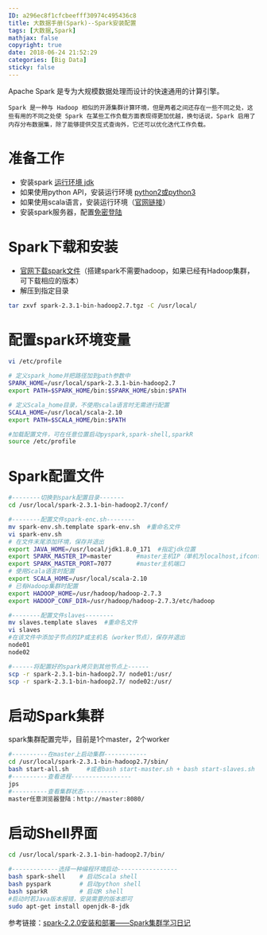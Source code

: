 ```yaml
---
ID: a296ec8f1cfcbeefff30974c495436c8
title: 大数据手册(Spark)--Spark安装配置
tags: [大数据,Spark]
mathjax: false
copyright: true
date: 2018-06-24 21:52:29
categories: [Big Data]
sticky: false
---
```

Apache Spark 是专为大规模数据处理而设计的快速通用的计算引擎。

    Spark 是一种与 Hadoop 相似的开源集群计算环境，但是两者之间还存在一些不同之处，这些有用的不同之处使 Spark 在某些工作负载方面表现得更加优越，换句话说，Spark 启用了内存分布数据集，除了能够提供交互式查询外，它还可以优化迭代工作负载。

<!-- more -->

# 准备工作

- 安装spark [运行环境 jdk][jdk]
- 如果使用python API，安装运行环境 [python2或python3][py]
- 如果使用scala语言，安装运行环境（[官网链接][scala]）
- 安装spark服务器，配置[免密登陆][sc]

[jdk]: http://www.oracle.com/technetwork/java/javase/downloads/jdk8-downloads-2133151.html
[py]: https://www.python.org/getit/
[scala]: https://www.scala-lang.org/download/
[sc]: https://blog.csdn.net/qq_41518277/article/details/80720390
[spark]: http://spark.apache.org/downloads.html

# Spark下载和安装

- [官网下载spark文件][spark]（搭建spark不需要hadoop，如果已经有Hadoop集群，可下载相应的版本）
- 解压到指定目录
```bash
tar zxvf spark-2.3.1-bin-hadoop2.7.tgz -C /usr/local/
```
# 配置spark环境变量

```bash
vi /etc/profile

# 定义spark_home并把路径加到path参数中
SPARK_HOME=/usr/local/spark-2.3.1-bin-hadoop2.7
export PATH=$SPARK_HOME/bin:$SPARK_HOME/sbin:$PATH

# 定义Scala_home目录，不使用scala语言时无需进行配置
SCALA_HOME=/usr/local/scala-2.10
export PATH=$SCALA_HOME/bin:$PATH

#加载配置文件，可在任意位置启动pyspark,spark-shell,sparkR
source /etc/profile
```

# Spark配置文件

```bash
#--------切换到spark配置目录-------
cd /usr/local/spark-2.3.1-bin-hadoop2.7/conf/

#--------配置文件spark-enc.sh--------
mv spark-env.sh.template spark-env.sh  #重命名文件
vi spark-env.sh   
# 在文件末尾添加环境，保存并退出
export JAVA_HOME=/usr/local/jdk1.8.0_171  #指定jdk位置
export SPARK_MASTER_IP=master       #master主机IP（单机为localhost,ifconfig命令查看本机IP）
export SPARK_MASTER_PORT=7077       #master主机端口
# 使用Scala语言时配置
export SCALA_HOME=/usr/local/scala-2.10
# 已有Hadoop集群时配置
export HADOOP_HOME=/usr/hadoop/hadoop-2.7.3
export HADOOP_CONF_DIR=/usr/hadoop/hadoop-2.7.3/etc/hadoop

#--------配置文件slaves--------
mv slaves.template slaves  #重命名文件
vi slaves    
#在该文件中添加子节点的IP或主机名（worker节点），保存并退出
node01
node02

#------将配置好的spark拷贝到其他节点上------
scp -r spark-2.3.1-bin-hadoop2.7/ node01:/usr/
scp -r spark-2.3.1-bin-hadoop2.7/ node02:/usr/
```

# 启动Spark集群

spark集群配置完毕，目前是1个master，2个worker
```bash
#----------在master上启动集群------------
cd /usr/local/spark-2.3.1-bin-hadoop2.7/sbin/
bash start-all.sh     #或者bash start-master.sh + bash start-slaves.sh
#----------查看进程-----------------
jps
#----------查看集群状态----------
master任意浏览器登陆：http://master:8080/
```

# 启动Shell界面

```bash
cd /usr/local/spark-2.3.1-bin-hadoop2.7/bin/

#-------------选择一种编程环境启动-----------------
bash spark-shell    # 启动Scala shell
bash pyspark        # 启动python shell
bash sparkR         # 启动R shell
#启动时若Java版本报错，安装需要的版本即可
sudo apt-get install openjdk-8-jdk
```

参考链接：[spark-2.2.0安装和部署——Spark集群学习日记](https://blog.csdn.net/weixin_36394852/article/details/76030317)



